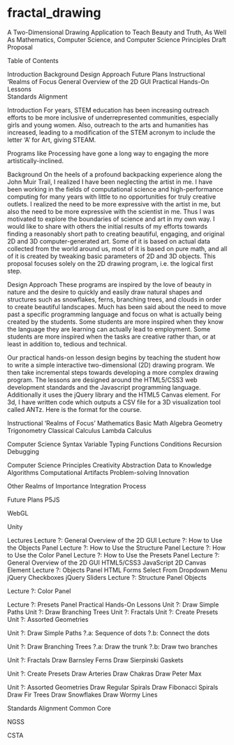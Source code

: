 # fractal_drawing
A Two-Dimensional Drawing Application to Teach Beauty and Truth, As Well As Mathematics, Computer Science, and Computer Science Principles
Draft Proposal

Table of Contents

Introduction
Background
Design Approach
Future Plans
Instructional ‘Realms of Focus
General Overview of the 2D GUI
Practical Hands-On Lessons            
Standards Alignment

Introduction
For years, STEM education has been increasing outreach efforts to be more inclusive of underrepresented communities, especially girls and young women. Also, outreach to the arts and humanities has increased, leading to a modification of the STEM acronym to include the letter ‘A’ for Art, giving STEAM.

Programs like Processing have gone a long way to engaging the more artistically-inclined. 

Background
On the heels of a profound backpacking experience along the John Muir Trail, I realized I have been neglecting the artist in me. I have been working in the fields of computational science and high-performance computing for many years with little to no opportunities for truly creative outlets. I realized the need to be more expressive with the artist in me, but also the need to be more expressive with the scientist in me. Thus I was motivated to explore the boundaries of science and art in my own way. I would like to share with others the initial results of my efforts towards finding a reasonably short path to creating beautiful, engaging, and original 2D and 3D computer-generated art. Some of it is based on actual data collected from the world around us, most of it is based on pure math, and all of it is created by tweaking basic parameters of 2D and 3D objects. This proposal focuses solely on the 2D drawing program, i.e. the logical first step. 

Design Approach
These programs are inspired by the love of beauty in nature and the desire to quickly and easily draw natural shapes and structures such as snowflakes, ferns, branching trees, and clouds in order to create beautiful landscapes. Much has been said about the need to move past a specific programming language and focus on what is actually being created by the students. Some students are more inspired when they know the language they are learning can actually lead to employment. Some students are more inspired when the tasks are creative rather than, or at least in addition to, tedious and technical. 

Our practical hands-on lesson design begins by teaching the student how to write a simple interactive two-dimensional (2D) drawing program. We then take incremental steps towards developing a more complex drawing program. The lessons are designed around the HTML5/CSS3 web development standards and the Javascript programming language. Additionally it uses the jQuery library and the HTML5 Canvas element.
For 3d, I have written code which outputs a CSV file for a 3D visualization tool called ANTz. Here is the format for the course. 

Instructional ‘Realms of Focus’
Mathematics 
Basic Math
Algebra
Geometry
Trigonometry
Classical Calculus
Lambda Calculus

Computer Science 
Syntax
Variable Typing
Functions
Conditions
Recursion
Debugging

Computer Science Principles 
Creativity
Abstraction
Data to Knowledge
Algorithms
Computational Artifacts
Problem-solving
Innovation

Other Realms of Importance
Integration
Process


Future Plans
P5JS

WebGL

Unity

Lectures
Lecture ?: General Overview of the 2D GUI
Lecture ?: How to Use the Objects Panel
Lecture ?: How to Use the Structure Panel
Lecture ?: How to Use the Color Panel
Lecture ?: How to Use the Presets Panel
Lecture ?: General Overview of the 2D GUI
HTML5/CSS3
JavaScript
2D Canvas Element
Lecture ?: Objects Panel
HTML Forms
Select From Dropdown Menu
jQuery Checkboxes
jQuery Sliders
Lecture ?: Structure Panel
Objects

Lecture ?: Color Panel

Lecture ?: Presets Panel
Practical Hands-On Lessons
Unit ?: Draw Simple Paths
Unit ?: Draw Branching Trees
Unit ?: Fractals
Unit ?: Create Presets
Unit ?: Assorted Geometries

Unit ?: Draw Simple Paths
?.a: Sequence of dots
?.b: Connect the dots

Unit ?: Draw Branching Trees
?.a: Draw the trunk
?.b: Draw two branches

Unit ?: Fractals
Draw Barnsley Ferns
Draw Sierpinski Gaskets

Unit ?: Create Presets
Draw Arteries
Draw Chakras
Draw Peter Max

Unit ?: Assorted Geometries
Draw Regular Spirals
Draw Fibonacci Spirals
Draw Fir Trees
Draw Snowflakes
Draw Wormy Lines


Standards Alignment
Common Core

NGSS

CSTA



